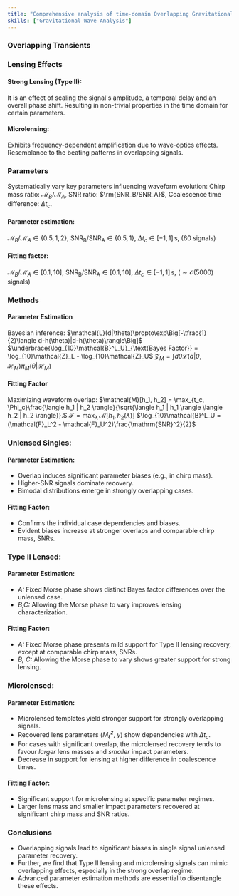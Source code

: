 ```yaml
---
title: "Comprehensive analysis of time-domain Overlapping Gravitational Wave Transients"
skills: ["Gravitational Wave Analysis"]
---
```


### Overlapping Transients

### Lensing Effects
#### Strong Lensing (Type II):
It is an effect of scaling the signal's amplitude, a temporal delay and an overall phase shift. Resulting in non-trivial properties in the time domain for certain parameters.
#### Microlensing: 
Exhibits frequency-dependent amplification due to wave-optics effects. Resemblance to the beating patterns in overlapping signals.

### Parameters
Systematically vary key parameters influencing waveform evolution: Chirp mass ratio: $\mathcal{M}_B/\mathcal{M}_A$, SNR ratio: $\rm{SNR_B/SNR_A}$, Coalescence time difference: $\Delta t_c$.
#### Parameter estimation:
$\mathcal{M}_B/\mathcal{M}_A \in \{0.5,\,1,\,2\}$, $\mathrm{SNR_B/SNR_A} \in \{0.5,\,1\}$, $\Delta t_c \in [-1,\,1]\,$s, (60 signals)
#### Fitting factor:
$\mathcal{M}_B/\mathcal{M}_A \in [0.1,\,10]$, $\mathrm{SNR_B/SNR_A} \in [0.1,\,10]$, $\Delta t_c \in [-1,\,1]\,$s, ($\sim\mathcal{O}$(5000) signals)

### Methods
#### Parameter Estimation
Bayesian inference: $\mathcal{L}(d|\theta)\propto\exp\Big[-\tfrac{1}{2}\langle d-h(\theta)|d-h(\theta)\rangle\Big]$
$\underbrace{\log_{10}\mathcal{B}^L_U}_{\text{Bayes Factor}} = \log_{10}\mathcal{Z}_L - \log_{10}\mathcal{Z}_U$
$\mathcal{Z}_M = \int d\theta \mathcal{L}(d | \theta, \mathcal{H}_M) \pi_M(\theta | \mathcal{H}_M)$

#### Fitting Factor 
Maximizing waveform overlap: $\mathcal{M}[h_1, h_2] = \max_{t_c, \Phi_c}\frac{\langle h_1 | h_2 \rangle}{\sqrt{\langle h_1 | h_1 \rangle \langle h_2 | h_2 \rangle}}.$
$\mathcal{F}=\max_{\lambda}\,\mathcal{M}[h_1, h_2(\lambda)]$
$\log_{10}\mathcal{B}^L_U = (\mathcal{F}_L^2 - \mathcal{F}_U^2)\frac{\mathrm{SNR}^2}{2}$

### Unlensed Singles:
#### Parameter Estimation:
- Overlap induces significant parameter biases (e.g., in chirp mass).
- Higher-SNR signals dominate recovery.
- Bimodal distributions emerge in strongly overlapping cases.

#### Fitting Factor:
- Confirms the individual case dependencies and biases. 
- Evident biases increase at stronger overlaps and comparable chirp mass, SNRs.

### Type II Lensed:
#### Parameter Estimation: 
- _A:_ Fixed Morse phase shows distinct Bayes factor differences over the unlensed case.
- _B,C:_ Allowing the Morse phase to vary improves lensing characterization.

#### Fitting Factor:
- _A:_ Fixed Morse phase presents mild support for Type II lensing recovery, except at comparable chirp mass, SNRs.
- _B, C:_ Allowing the Morse phase to vary shows greater support for strong lensing.

### Microlensed:
#### Parameter Estimation:
- Microlensed templates yield stronger support for strongly overlapping signals.
- Recovered lens parameters ($M_\ell^z$, $y$) show dependencies with $\Delta t_c$.
- For cases with significant overlap, the microlensed recovery tends to favour _larger_ lens masses and _smaller_ impact parameters. 
- Decrease in support for lensing at higher difference in coalescence times.

#### Fitting Factor:
- Significant support for microlensing at specific parameter regimes.
- Larger lens mass and smaller impact parameters recovered at significant chirp mass and SNR ratios.

### Conclusions
- Overlapping signals lead to significant biases in single signal unlensed parameter recovery.
- Further, we find that Type II lensing and microlensing signals can mimic overlapping effects, especially in the strong overlap regime.
- Advanced parameter estimation methods are essential to disentangle these effects.

<div id="ref-r1" class="refdef" style="display:none">
  <div class="ref-entry">
    <strong>Rao, N. et al.,</strong> Comprehensive analysis of time-domain overlapping gravitational wave transients I: A Lensing Study. arXiv, 2025.
  </div>
</div>

<div id="ref-r2" class="refdef" style="display:none">
  <div class="ref-entry">
    <strong>Samajdar, A. et al.,</strong> Biases in parameter estimation from overlapping gravitational-wave signals in the third-generation detector era. Physical Review D 2021 <a href="https://doi.org/10.1103/PhysRevD.104.044003" target="_blank" rel="noopener">*</a>
  </div>
</div>

<div id="ref-r3" class="refdef" style="display:none">
  <div class="ref-entry">
    <strong>Relton, P. and Raymond, V.,</strong> Parameter estimation bias from overlapping binary black hole events in second generation interferometers. Physical Review D 2021 <a href="https://doi.org/10.1103/PhysRevD.104.084039" target="_blank" rel="noopener">*</a>
  </div>
</div>

<div id="ref-r4" class="refdef" style="display:none">
  <div class="ref-entry">
    <strong>Janquart, J. et al.,</strong> Analyses of overlapping gravitational wave signals using hierarchical subtraction and joint parameter estimation. Monthly Notices of the Royal Astronomical Society 2023 <a href="https://doi.org/10.1093/mnras/stad1542" target="_blank" rel="noopener">*</a>
  </div>
</div>

<div id="ref-r5" class="refdef" style="display:none">
  <div class="ref-entry">
    <strong>Veitch, J. and Vecchio, A.,</strong> Bayesian coherent analysis of in-spiral gravitational wave signals with a detector network. Physical Review D 2010 <a href="https://doi.org/10.1103/PhysRevD.81.062003" target="_blank" rel="noopener">*</a>
  </div>
</div>

<div id="ref-r6" class="refdef" style="display:none">
  <div class="ref-entry">
    <strong>Owen, B.J.,</strong> Search templates for gravitational waves from inspiraling binaries: Choice of template spacing. Physical Review D 1996 <a href="https://doi.org/10.1103/PhysRevD.53.6749" target="_blank" rel="noopener">*</a>
  </div>
</div>

